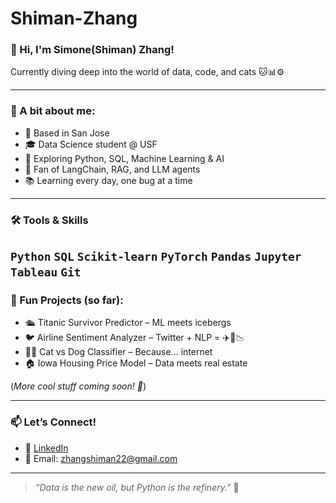 # Shiman-Zhang
### 👋 Hi, I'm Simone(Shiman) Zhang!
Currently diving deep into the world of data, code, and cats 🐱📊⚙️

---

### 🧠 A bit about me:

- 📍 Based in San Jose
- 🎓 Data Science student @ USF
- 🧪 Exploring Python, SQL, Machine Learning & AI
- 🤖 Fan of LangChain, RAG, and LLM agents
- 📚 Learning every day, one bug at a time

---

### 🛠️ Tools & Skills

`Python` `SQL` `Scikit-learn` `PyTorch` `Pandas` `Jupyter`  
`Tableau` `Git` 
---

### 🚀 Fun Projects (so far):

- 🛳️ Titanic Survivor Predictor – ML meets icebergs
- 🐦 Airline Sentiment Analyzer – Twitter + NLP = ✈️💬📉
- 🐶🐱 Cat vs Dog Classifier – Because... internet
- 🏠 Iowa Housing Price Model – Data meets real estate

(*More cool stuff coming soon! 🚧*)

---

### 📫 Let’s Connect!
- 💼 [LinkedIn](www.linkedin.com/in/shiman-zhang-b65178293/)
- 📧 Email: [zhangshiman22@gmail.com](zhangshiman22@gmail.com)

---

> *“Data is the new oil, but Python is the refinery.”* 🐍  
